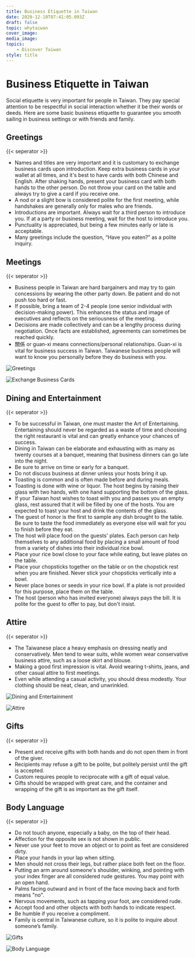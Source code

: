 ```yaml
---
title: Business Etiquette in Taiwan
date: 2020-12-10T07:41:05.093Z
draft: false
topic: whytaiwan
cover_image:
media_image:
topics:
    - Discover Taiwan
style: title
---
```


# Business Etiquette in Taiwan

Social etiquette is very important for people in Taiwan. They pay special attention to be respectful in social interaction whether it be their words or deeds. Here are some basic business etiquette to guarantee you smooth sailing in business settings or with friends and family.

## Greetings

{{< seperator >}}

-   Names and titles are very important and it is customary to exchange business cards upon introduction. Keep extra business cards in your wallet at all times, and it's best to have cards with both Chinese and English. After shaking hands, present your business card with both hands to the other person. Do not throw your card on the table and always try to give a card if you receive one.
-   A nod or a slight bow is considered polite for the first meeting, while handshakes are generally only for males who are friends.
-   Introductions are important. Always wait for a third person to introduce you. If at a party or business meeting, wait for the host to introduce you.
-   Punctuality is appreciated, but being a few minutes early or late is acceptable.
-   Many greetings include the question, “Have you eaten?” as a polite inquiry.

## Meetings

{{< seperator >}}

-   Business people in Taiwan are hard bargainers and may try to gain concessions by wearing the other party down. Be patient and do not push too hard or fast.
-   If possible, bring a team of 2-4 people (one senior individual with decision-making power). This enhances the status and image of executives and reflects on the seriousness of the meeting.
-   Decisions are made collectively and can be a lengthy process during negotiation. Once facts are established, agreements can sometimes be reached quickly.
-   關係 or guan-xi means connections/personal relationships. Guan-xi is vital for business success in Taiwan. Taiwanese business people will want to know you personally before they do business with you.

![Greetings](/cms-uploads/greetings.png)

![Exchange Business Cards](/cms-uploads/exchange-business-cards.png)

## Dining and Entertainment

{{< seperator >}}

-   To be successful in Taiwan, one must master the Art of Entertaining. Entertaining should never be regarded as a waste of time and choosing the right restaurant is vital and can greatly enhance your chances of success.
-   Dining in Taiwan can be elaborate and exhausting with as many as twenty courses at a banquet, meaning that business dinners can go late into the night.
-   Be sure to arrive on time or early for a banquet.
-   Do not discuss business at dinner unless your hosts bring it up.
-   Toasting is common and is often made before and during meals.
-   Toasting is done with wine or liquor. The host begins by raising their glass with two hands, with one hand supporting the bottom of the glass.
-   If your Taiwan host wishes to toast with you and passes you an empty glass, rest assured that it will be filled by one of the hosts. You are expected to toast your host and drink the contents of the glass.
-   The guest of honor is the first to sample any dish brought to the table. Be sure to taste the food immediately as everyone else will wait for you to finish before they eat.
-   The host will place food on the guests' plates. Each person can help themselves to any additional food by placing a small amount of food from a variety of dishes into their individual rice bowl.
-   Place your rice bowl close to your face while eating, but leave plates on the table.
-   Place your chopsticks together on the table or on the chopstick rest when you are finished. Never stick your chopsticks vertically into a bowl.
-   Never place bones or seeds in your rice bowl. If a plate is not provided for this purpose, place them on the table.
-   The host (person who has invited everyone) always pays the bill. It is polite for the guest to offer to pay, but don't insist.

## Attire

{{< seperator >}}

-   The Taiwanese place a heavy emphasis on dressing neatly and conservatively. Men tend to wear suits, while women wear conservative business attire, such as a loose skirt and blouse.
-   Making a good first impression is vital. Avoid wearing t-shirts, jeans, and other casual attire to first meetings.
-   Even while attending a casual activity, you should dress modestly. Your clothing should be neat, clean, and unwrinkled.

![Dining and Entertainment](/cms-uploads/dining-and-entertainment.png)

![Attire](/cms-uploads/fashion.png)

## Gifts

{{< seperator >}}

-   Present and receive gifts with both hands and do not open them in front of the giver.
-   Recipients may refuse a gift to be polite, but politely persist until the gift is accepted.
-   Custom requires people to reciprocate with a gift of equal value.
-   Gifts should be wrapped with great care, and the container and wrapping of the gift is as important as the gift itself.

## Body Language

{{< seperator >}}

-   Do not touch anyone, especially a baby, on the top of their head.
-   Affection for the opposite sex is not shown in public.
-   Never use your feet to move an object or to point as feet are considered dirty.
-   Place your hands in your lap when sitting.
-   Men should not cross their legs, but rather place both feet on the floor.
-   Putting an arm around someone's shoulder, winking, and pointing with your index finger are all considered rude gestures. You may point with an open hand.
-   Palms facing outward and in front of the face moving back and forth means "no".
-   Nervous movements, such as tapping your foot, are considered rude.
-   Accept food and other objects with both hands to indicate respect.
-   Be humble if you receive a compliment.
-   Family is central in Taiwanese culture, so it is polite to inquire about someone’s family.

![Gifts](/cms-uploads/gifts.png)

![Body Language](/cms-uploads/body-language.png)
